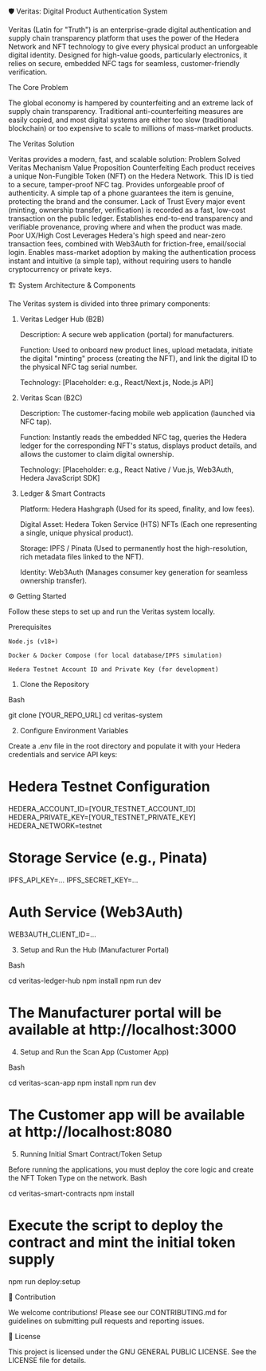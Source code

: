 🛡️ Veritas: Digital Product Authentication System

Veritas (Latin for "Truth") is an enterprise-grade digital authentication and supply chain transparency platform that uses the power of the Hedera Network and NFT technology to give every physical product an unforgeable digital identity. Designed for high-value goods, particularly electronics, it relies on secure, embedded NFC tags for seamless, customer-friendly verification.

The Core Problem

The global economy is hampered by counterfeiting and an extreme lack of supply chain transparency. Traditional anti-counterfeiting measures are easily copied, and most digital systems are either too slow (traditional blockchain) or too expensive to scale to millions of mass-market products.

The Veritas Solution

Veritas provides a modern, fast, and scalable solution:
Problem Solved	Veritas Mechanism	Value Proposition
Counterfeiting	Each product receives a unique Non-Fungible Token (NFT) on the Hedera Network. This ID is tied to a secure, tamper-proof NFC tag.	Provides unforgeable proof of authenticity. A simple tap of a phone guarantees the item is genuine, protecting the brand and the consumer.
Lack of Trust	Every major event (minting, ownership transfer, verification) is recorded as a fast, low-cost transaction on the public ledger.	Establishes end-to-end transparency and verifiable provenance, proving where and when the product was made.
Poor UX/High Cost	Leverages Hedera's high speed and near-zero transaction fees, combined with Web3Auth for friction-free, email/social login.	Enables mass-market adoption by making the authentication process instant and intuitive (a simple tap), without requiring users to handle cryptocurrency or private keys.

🏗️ System Architecture & Components

The Veritas system is divided into three primary components:

1. Veritas Ledger Hub (B2B)

    Description: A secure web application (portal) for manufacturers.

    Function: Used to onboard new product lines, upload metadata, initiate the digital "minting" process (creating the NFT), and link the digital ID to the physical NFC tag serial number.

    Technology: [Placeholder: e.g., React/Next.js, Node.js API]

2. Veritas Scan (B2C)

    Description: The customer-facing mobile web application (launched via NFC tap).

    Function: Instantly reads the embedded NFC tag, queries the Hedera ledger for the corresponding NFT's status, displays product details, and allows the customer to claim digital ownership.

    Technology: [Placeholder: e.g., React Native / Vue.js, Web3Auth, Hedera JavaScript SDK]

3. Ledger & Smart Contracts

    Platform: Hedera Hashgraph (Used for its speed, finality, and low fees).

    Digital Asset: Hedera Token Service (HTS) NFTs (Each one representing a single, unique physical product).

    Storage: IPFS / Pinata (Used to permanently host the high-resolution, rich metadata files linked to the NFT).

    Identity: Web3Auth (Manages consumer key generation for seamless ownership transfer).

⚙️ Getting Started

Follow these steps to set up and run the Veritas system locally.

Prerequisites

    Node.js (v18+)

    Docker & Docker Compose (for local database/IPFS simulation)

    Hedera Testnet Account ID and Private Key (for development)

1. Clone the Repository

Bash

git clone [YOUR_REPO_URL]
cd veritas-system

2. Configure Environment Variables

Create a .env file in the root directory and populate it with your Hedera credentials and service API keys:

# Hedera Testnet Configuration
HEDERA_ACCOUNT_ID=[YOUR_TESTNET_ACCOUNT_ID]
HEDERA_PRIVATE_KEY=[YOUR_TESTNET_PRIVATE_KEY]
HEDERA_NETWORK=testnet

# Storage Service (e.g., Pinata)
IPFS_API_KEY=...
IPFS_SECRET_KEY=...

# Auth Service (Web3Auth)
WEB3AUTH_CLIENT_ID=...

3. Setup and Run the Hub (Manufacturer Portal)

Bash

cd veritas-ledger-hub
npm install
npm run dev
# The Manufacturer portal will be available at http://localhost:3000

4. Setup and Run the Scan App (Customer App)

Bash

cd veritas-scan-app
npm install
npm run dev
# The Customer app will be available at http://localhost:8080

5. Running Initial Smart Contract/Token Setup

Before running the applications, you must deploy the core logic and create the NFT Token Type on the network.
Bash

cd veritas-smart-contracts
npm install
# Execute the script to deploy the contract and mint the initial token supply
npm run deploy:setup

🤝 Contribution

We welcome contributions! Please see our CONTRIBUTING.md for guidelines on submitting pull requests and reporting issues.

📝 License

This project is licensed under the  GNU GENERAL PUBLIC LICENSE. See the LICENSE file for details.

